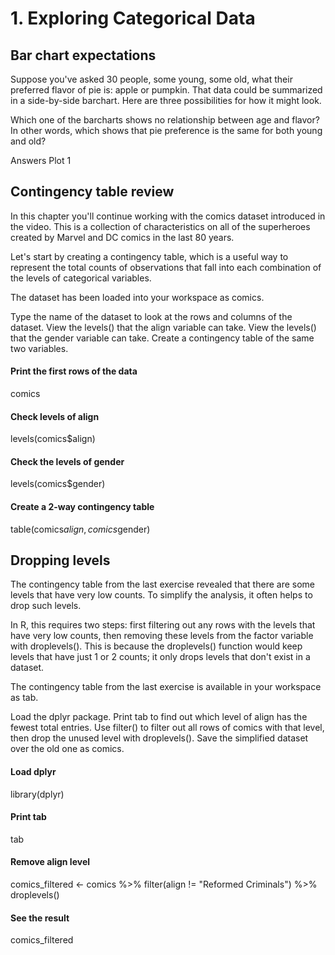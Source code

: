 # 1. Exploring Categorical Data

## Bar chart expectations
Suppose you've asked 30 people, some young, some old, what their preferred flavor of pie is: apple or pumpkin. That data could be summarized in a side-by-side barchart. Here are three possibilities for how it might look.

Which one of the barcharts shows no relationship between age and flavor? In other words, which shows that pie preference is the same for both young and old?

Answers
Plot 1

## Contingency table review
In this chapter you'll continue working with the comics dataset introduced in the video. This is a collection of characteristics on all of the superheroes created by Marvel and DC comics in the last 80 years.

Let's start by creating a contingency table, which is a useful way to represent the total counts of observations that fall into each combination of the levels of categorical variables.

The dataset has been loaded into your workspace as comics.

Type the name of the dataset to look at the rows and columns of the dataset.
View the levels() that the align variable can take.
View the levels() that the gender variable can take.
Create a contingency table of the same two variables.

#### Print the first rows of the data
comics

#### Check levels of align
levels(comics$align)

#### Check the levels of gender
levels(comics$gender)

#### Create a 2-way contingency table
table(comics$align, comics$gender)

## Dropping levels
The contingency table from the last exercise revealed that there are some levels that have very low counts. To simplify the analysis, it often helps to drop such levels.

In R, this requires two steps: first filtering out any rows with the levels that have very low counts, then removing these levels from the factor variable with droplevels(). This is because the droplevels() function would keep levels that have just 1 or 2 counts; it only drops levels that don't exist in a dataset.

The contingency table from the last exercise is available in your workspace as tab.

Load the dplyr package.
Print tab to find out which level of align has the fewest total entries.
Use filter() to filter out all rows of comics with that level, then drop the unused level with droplevels(). Save the simplified dataset over the old one as comics.

#### Load dplyr
library(dplyr)

#### Print tab
tab

#### Remove align level
comics_filtered <- comics %>% filter(align != "Reformed Criminals") %>% droplevels()

#### See the result
comics_filtered
